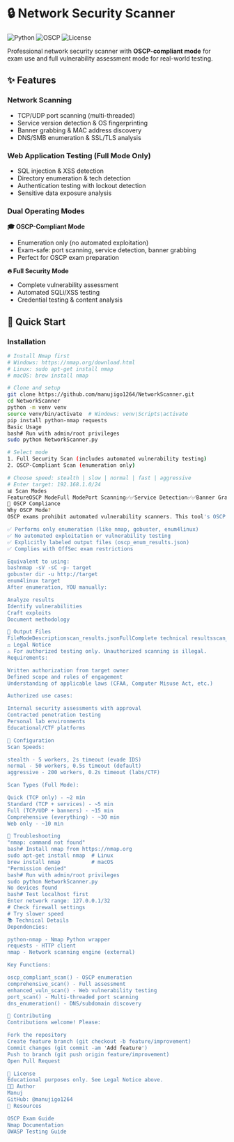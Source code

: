 ﻿# 🔒 Network Security Scanner

![Python](https://img.shields.io/badge/python-3.7%2B-blue?style=flat-square)
![OSCP](https://img.shields.io/badge/OSCP-Compliant-orange?style=flat-square)
![License](https://img.shields.io/badge/license-Educational-green?style=flat-square)

Professional network security scanner with **OSCP-compliant mode** for exam use and full vulnerability assessment mode for real-world testing.

## ✨ Features

### Network Scanning
- TCP/UDP port scanning (multi-threaded)
- Service version detection & OS fingerprinting
- Banner grabbing & MAC address discovery
- DNS/SMB enumeration & SSL/TLS analysis

### Web Application Testing (Full Mode Only)
- SQL injection & XSS detection
- Directory enumeration & tech detection
- Authentication testing with lockout detection
- Sensitive data exposure analysis

### Dual Operating Modes

**🎓 OSCP-Compliant Mode**
- Enumeration only (no automated exploitation)
- Exam-safe: port scanning, service detection, banner grabbing
- Perfect for OSCP exam preparation

**🔥 Full Security Mode**
- Complete vulnerability assessment
- Automated SQLi/XSS testing
- Credential testing & content analysis

## 🚀 Quick Start

### Installation
```bash
# Install Nmap first
# Windows: https://nmap.org/download.html
# Linux: sudo apt-get install nmap
# macOS: brew install nmap

# Clone and setup
git clone https://github.com/manujigo1264/NetworkScanner.git
cd NetworkScanner
python -m venv venv
source venv/bin/activate  # Windows: venv\Scripts\activate
pip install python-nmap requests
Basic Usage
bash# Run with admin/root privileges
sudo python NetworkScanner.py

# Select mode
1. Full Security Scan (includes automated vulnerability testing)
2. OSCP-Compliant Scan (enumeration only)

# Choose speed: stealth | slow | normal | fast | aggressive
# Enter target: 192.168.1.0/24
📊 Scan Modes
FeatureOSCP ModeFull ModePort Scanning✅✅Service Detection✅✅Banner Grabbing✅✅DNS/SMB Enumeration✅✅SQLi/XSS Testing❌✅Credential Testing❌✅Content Analysis❌✅
🎯 OSCP Compliance
Why OSCP Mode?
OSCP exams prohibit automated vulnerability scanners. This tool's OSCP mode:

✅ Performs only enumeration (like nmap, gobuster, enum4linux)
✅ No automated exploitation or vulnerability testing
✅ Explicitly labeled output files (oscp_enum_results.json)
✅ Complies with OffSec exam restrictions

Equivalent to using:
bashnmap -sV -sC -p- target
gobuster dir -u http://target
enum4linux target
After enumeration, YOU manually:

Analyze results
Identify vulnerabilities
Craft exploits
Document methodology

📁 Output Files
FileModeDescriptionscan_results.jsonFullComplete technical resultsscan_results_summary.txtFullHuman-readable summaryoscp_enum_results.jsonOSCPEnumeration data onlyoscp_enum_summary.txtOSCPExam-ready notesnetwork_scanner.logBothAudit trail
⚖️ Legal Notice
⚠️ For authorized testing only. Unauthorized scanning is illegal.
Requirements:

Written authorization from target owner
Defined scope and rules of engagement
Understanding of applicable laws (CFAA, Computer Misuse Act, etc.)

Authorized use cases:

Internal security assessments with approval
Contracted penetration testing
Personal lab environments
Educational/CTF platforms

🔧 Configuration
Scan Speeds:

stealth - 5 workers, 2s timeout (evade IDS)
normal - 50 workers, 0.5s timeout (default)
aggressive - 200 workers, 0.2s timeout (labs/CTF)

Scan Types (Full Mode):

Quick (TCP only) - ~2 min
Standard (TCP + services) - ~5 min
Full (TCP/UDP + banners) - ~15 min
Comprehensive (everything) - ~30 min
Web only - ~10 min

🐛 Troubleshooting
"nmap: command not found"
bash# Install nmap from https://nmap.org
sudo apt-get install nmap  # Linux
brew install nmap          # macOS
"Permission denied"
bash# Run with admin/root privileges
sudo python NetworkScanner.py
No devices found
bash# Test localhost first
Enter network range: 127.0.0.1/32
# Check firewall settings
# Try slower speed
📚 Technical Details
Dependencies:

python-nmap - Nmap Python wrapper
requests - HTTP client
nmap - Network scanning engine (external)

Key Functions:

oscp_compliant_scan() - OSCP enumeration
comprehensive_scan() - Full assessment
enhanced_vuln_scan() - Web vulnerability testing
port_scan() - Multi-threaded port scanning
dns_enumeration() - DNS/subdomain discovery

🤝 Contributing
Contributions welcome! Please:

Fork the repository
Create feature branch (git checkout -b feature/improvement)
Commit changes (git commit -am 'Add feature')
Push to branch (git push origin feature/improvement)
Open Pull Request

📝 License
Educational purposes only. See Legal Notice above.
👨‍💻 Author
Manuj
GitHub: @manujigo1264
🔗 Resources

OSCP Exam Guide
Nmap Documentation
OWASP Testing Guide
